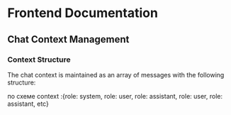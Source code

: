 # Frontend Documentation

## Chat Context Management

### Context Structure
The chat context is maintained as an array of messages with the following structure: 

по схеме context :{role: system, role: user, role: assistant, role: user, role: assistant, etc}
